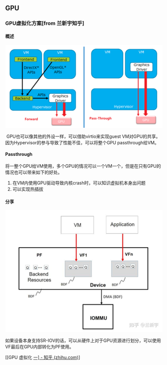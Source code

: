 ## GPU

### GPU虚拟化方案[from 兰新宇知乎]

#### 概述

![](https://raw.githubusercontent.com/PorterLu/picgo/main/gpu_virtio_passthrough.png)

​	GPU也可以像其他的外设一样，可以借助virtio来实现guest VM对GPU的共享。因为Hypervisor的参与导致了性能不佳，可以将整个GPU passthrough给VM。

#### Passthrough

​	将一整个GPU给VM使用，多个GPU的情况可以一个VM一个，但是在只有GPU的情况也可以带来如下的好处。

1. 在VM内使用GPU驱动导致内核crash时，可以知识虚拟机本身出问题
2. 可以实现热插拔

#### 分享

![](https://raw.githubusercontent.com/PorterLu/picgo/main/SR_IOV.png)	

​		如果设备本身支持SR-IOV的话，可以从硬件上对于GPU资源进行划分，可以使用VF最后在GPU内部转化为PF使用。

[[GPU 虚拟化 [一\] - 知乎 (zhihu.com)](https://zhuanlan.zhihu.com/p/610441011)]